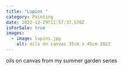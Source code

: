 ```yaml
---
title: "Lupins "
category: Painting
date: 2022-12-29T11:57:37.576Z
isForSale: true
images:
  - image: lupins.jpg
    alt: oils on canvas 35cm x 45cm 2022
---
```

oils on canvas from my summer garden series